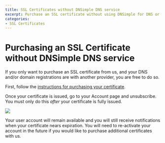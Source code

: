 ```yaml
---
title: SSL Certificates without DNSimple DNS service
excerpt: Purchase an SSL certificate without using DNSimple for DNS or domain registrations.
categories:
- SSL Certificates
---
```


# Purchasing an SSL Certificate without DNSimple DNS service

If you only want to purchase an SSL certificate from us, and your DNS and/or domain registrations are with another provider, you are free to do so.

First, follow the [instructions for purchasing your certificate](http://support.dnsimple.com/articles/purchasing-ssl-certificates/).

Once your certificate is issued, go to your Account page and unsubscribe. You must only do this *after* your certificate is fully issued.

![](http://cl.ly/image/3X0r0p1b062C/Account%20Unsubscribe%20-%20DNSimple.jpg)

Your user account will remain available and you will still receive notifications when your certificate nears expiration. You will need to re-activate your account in the future if you would like to purchase additional certificates with us. 
